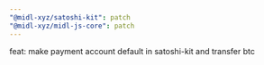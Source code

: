 ```yaml
---
"@midl-xyz/satoshi-kit": patch
"@midl-xyz/midl-js-core": patch
---
```


feat: make payment account default in satoshi-kit and transfer btc
